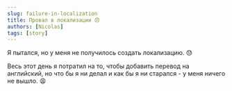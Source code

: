 ```yaml
---
slug: failure-in-localization
title: Провал в локализации 😞
authors: [Nicolas]
tags: [story]
---
```


Я пытался, но у меня не получилось создать локализацию. 😓

<!-- truncate -->

Весь этот день я потратил на то, чтобы добавить перевод на английский, но что бы я ни делал и как бы я ни старался - у меня ничего не вышло. 😩